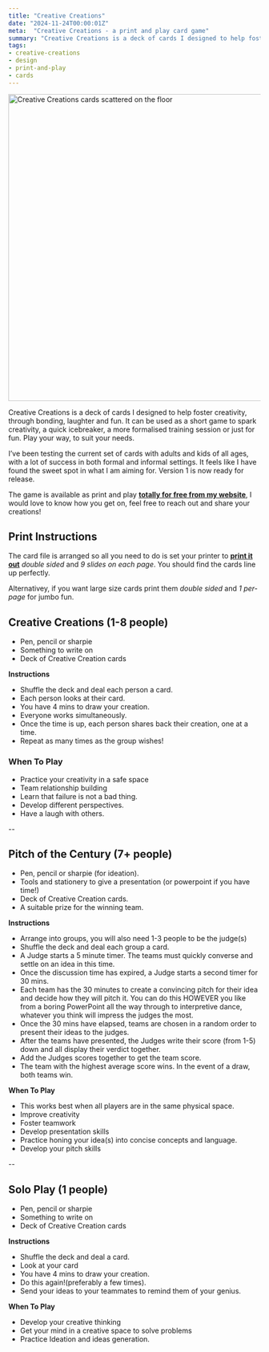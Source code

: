```yaml
---
title: "Creative Creations"
date: "2024-11-24T00:00:01Z"
meta:  "Creative Creations - a print and play card game"
summary: "Creative Creations is a deck of cards I designed to help foster creativity, through bonding, laughter and fun"
tags:
- creative-creations
- design
- print-and-play
- cards
---
```


<img src="/images/blog/creative-creations/banner.jpg" width="612" alt="Creative Creations cards scattered on the floor"/>

Creative Creations is a deck of cards I designed to help foster creativity, through bonding, laughter and fun. It can be used as a short game to spark creativity, a quick icebreaker, a more formalised training session or just for fun. Play your way, to suit your needs.

I’ve been testing the current set of cards with adults and kids of all ages, with a lot of success in both formal and informal settings. It feels like I have found the sweet spot in what I am aiming for. Version 1 is now ready for release. 

The game is available as print and play **[totally for free from my website](/downloads/creative-creations-v1.0.pdf)**, I would love to know how you get on, feel free to reach out and share your creations!

## Print Instructions
The card file is arranged so all you need to do is set your printer to **[print it out](/downloads/creative-creations-v1.0.pdf)** *double sided* and *9 slides on each page*.
You should find the cards line up perfectly.

Alternativey, if you want large size cards print them *double sided* and *1 per-page* for jumbo fun. 

## Creative Creations (1-8 people)

- Pen, pencil or sharpie
- Something to write on
- Deck of Creative Creation cards

**Instructions**
- Shuffle the deck and deal each person a card.
- Each person looks at their card.
- You have 4 mins to draw your creation.
- Everyone works simultaneously.
- Once the time is up, each person shares back their creation, one at a time.
- Repeat as many times as the group wishes!

### When To Play
- Practice your creativity in a safe space
- Team relationship building
- Learn that failure is not a bad thing.
- Develop different perspectives.
- Have a laugh with others.

--

## Pitch of the Century (7+ people)
- Pen, pencil or sharpie (for ideation).
- Tools and stationery to give a presentation (or powerpoint if you have time!)
- Deck of Creative Creation cards.
- A suitable prize for the winning team.

**Instructions**
- Arrange into groups, you will also need 1-3 people to be the judge(s)
- Shuffle the deck and deal each group a card.
- A Judge starts a 5 minute timer. The teams must quickly converse and settle on an idea in this time.
- Once the discussion time has expired, a Judge starts a second timer for 30 mins.
- Each team has the 30 minutes to create a convincing pitch for their idea and decide how they will pitch it. You can do this HOWEVER you like from a boring PowerPoint all the way through to interpretive dance, whatever you think will impress the judges the most.
- Once the 30 mins have elapsed, teams are chosen in a random order to present their ideas to the judges.
- After the teams have presented, the Judges write their score (from 1-5) down and all display their verdict together.
- Add the Judges scores together to get the team score.
- The team with the highest average score wins. In the event of a draw, both teams win.

**When To Play**
- This works best when all players are in the same physical space.
- Improve creativity
- Foster teamwork
- Develop presentation skills
- Practice honing your idea(s) into concise concepts and language.
- Develop your pitch skills

--

## Solo Play (1 people)
- Pen, pencil or sharpie
- Something to write on
- Deck of Creative Creation cards

**Instructions**
- Shuffle the deck and deal a card.
- Look at your card
- You have 4 mins to draw your creation.
- Do this again!(preferably a few times).
- Send your ideas to your teammates to remind them of your genius.

**When To Play**
- Develop your creative thinking
- Get your mind in a creative space to solve problems
- Practice Ideation and ideas generation.